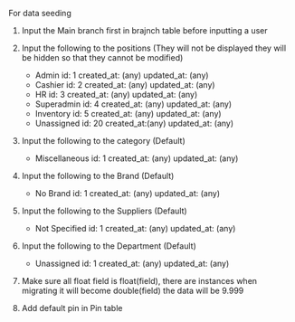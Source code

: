 <!-- Consideration during implementation -->

For data seeding
1. Input the Main branch first in brajnch table before inputting a user
2. Input the following to the positions (They will not be displayed they will be hidden so that they cannot be modified)
    - Admin           id: 1 created_at: (any)    updated_at: (any)
    - Cashier         id: 2 created_at: (any)    updated_at: (any)
    - HR              id: 3 created_at: (any)    updated_at: (any)
    - Superadmin      id: 4 created_at: (any)    updated_at: (any)
    - Inventory      id: 5 created_at: (any)    updated_at: (any)
    - Unassigned      id: 20 created_at:(any)    updated_at: (any)

3. Input the following to the category (Default)
    - Miscellaneous   id: 1 created_at: (any)   updated_at: (any)
    
4. Input the following to the Brand (Default)
    - No Brand        id: 1 created_at: (any)   updated_at: (any)
    
5. Input the following to the Suppliers (Default)
    - Not Specified   id: 1 created_at: (any)   updated_at: (any)

6. Input the following to the Department (Default)
    - Unassigned      id: 1 created_at: (any)   updated_at: (any)
    
7. Make sure all float field is float(field), there are instances when migrating it will become double(field) the data will be 9.999

8. Add default pin in Pin table

    